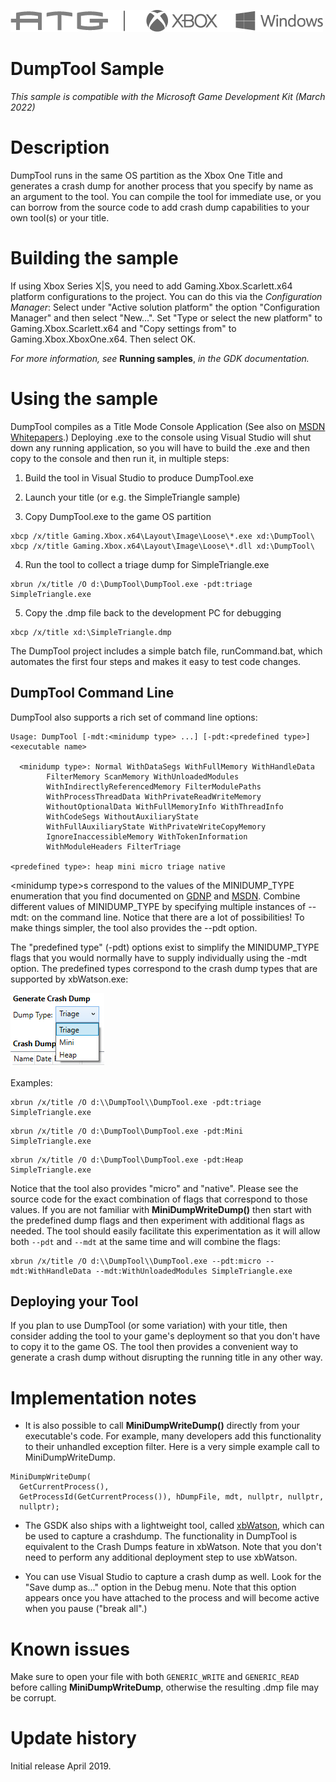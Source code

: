  ![](./media/image1.png)

#   DumpTool Sample

*This sample is compatible with the Microsoft Game Development Kit (March 2022)*

# Description

DumpTool runs in the same OS partition as the Xbox One Title and
generates a crash dump for another process that you specify by name as
an argument to the tool. You can compile the tool for immediate use, or
you can borrow from the source code to add crash dump capabilities to
your own tool(s) or your title.

# Building the sample

If using Xbox Series X|S, you need to add Gaming.Xbox.Scarlett.x64
platform configurations to the project. You can do this via the
*Configuration Manager*: Select under \"Active solution platform\" the
option \"Configuration Manager\" and then select \"New\...\". Set \"Type
or select the new platform\" to Gaming.Xbox.Scarlett.x64 and \"Copy
settings from\" to Gaming.Xbox.XboxOne.x64. Then select OK.

*For more information, see* __Running samples__, *in the GDK documentation.*

# Using the sample

DumpTool compiles as a Title Mode Console Application (See also on [MSDN
Whitepapers](https://developer.xboxlive.com/en-us/platform/development/education/Documents/Title%20Mode%20Console%20Applications.aspx).)
Deploying .exe to the console using Visual Studio will shut down any
running application, so you will have to build the .exe and then copy to
the console and then run it, in multiple steps:

1.  Build the tool in Visual Studio to produce DumpTool.exe

2.  Launch your title (or e.g. the SimpleTriangle sample)

3.  Copy DumpTool.exe to the game OS partition

```
xbcp /x/title Gaming.Xbox.x64\Layout\Image\Loose\*.exe xd:\DumpTool\
xbcp /x/title Gaming.Xbox.x64\Layout\Image\Loose\*.dll xd:\DumpTool\
```

4.  Run the tool to collect a triage dump for SimpleTriangle.exe

```
xbrun /x/title /O d:\DumpTool\DumpTool.exe -pdt:triage SimpleTriangle.exe
```

5.  Copy the .dmp file back to the development PC for debugging

```
xbcp /x/title xd:\SimpleTriangle.dmp
```

The DumpTool project includes a simple batch file, runCommand.bat, which
automates the first four steps and makes it easy to test code changes.

## DumpTool Command Line

DumpTool also supports a rich set of command line options:

```
Usage: DumpTool [-mdt:<minidump type> ...] [-pdt:<predefined type>] <executable name>

  <minidump type>: Normal WithDataSegs WithFullMemory WithHandleData
        FilterMemory ScanMemory WithUnloadedModules
        WithIndirectlyReferencedMemory FilterModulePaths
        WithProcessThreadData WithPrivateReadWriteMemory
        WithoutOptionalData WithFullMemoryInfo WithThreadInfo
        WithCodeSegs WithoutAuxiliaryState
        WithFullAuxiliaryState WithPrivateWriteCopyMemory
        IgnoreInaccessibleMemory WithTokenInformation
        WithModuleHeaders FilterTriage

<predefined type>: heap mini micro triage native
```

\<minidump type\>s correspond to the values of the MINIDUMP_TYPE
enumeration that you find documented on
[GDNP](https://developer.xboxlive.com/en-us/platform/development/documentation/software/Pages/MINIDUMP_TYPE_typedef___dbghelp_Xbox_Microsoft_T_may17.aspx)
and
[MSDN](https://msdn.microsoft.com/en-us/library/windows/desktop/ms680519(v=vs.85).aspx).
Combine different values of MINIDUMP_TYPE by specifying multiple
instances of --mdt: on the command line. Notice that there are a lot of
possibilities! To make things simpler, the tool also provides the --pdt
option.

The "predefined type" (-pdt) options exist to simplify the MINIDUMP_TYPE
flags that you would normally have to supply individually using the -mdt
option. The predefined types correspond to the crash dump types that are
supported by xbWatson.exe:

![](./media/image3.png)

Examples:

```
xbrun /x/title /O d:\\DumpTool\\DumpTool.exe -pdt:triage SimpleTriangle.exe
```

```
xbrun /x/title /O d:\DumpTool\DumpTool.exe -pdt:Mini SimpleTriangle.exe
```

```
xbrun /x/title /O d:\DumpTool\DumpTool.exe -pdt:Heap SimpleTriangle.exe
```

Notice that the tool also provides "micro" and "native". Please see the
source code for the exact combination of flags that correspond to those
values. If you are not familiar with **MiniDumpWriteDump()** then start with
the predefined dump flags and then experiment with additional flags as
needed. The tool should easily facilitate this experimentation as it
will allow both `--pdt` and `--mdt` at the same time and will combine the
flags:

```
xbrun /x/title /O d:\\DumpTool\\DumpTool.exe --pdt:micro --mdt:WithHandleData --mdt:WithUnloadedModules SimpleTriangle.exe
```

## Deploying your Tool

If you plan to use DumpTool (or some variation) with your title, then
consider adding the tool to your game's deployment so that you don't
have to copy it to the game OS. The tool then provides a convenient way
to generate a crash dump without disrupting the running title in any
other way.

# Implementation notes

-   It is also possible to call **MiniDumpWriteDump()** directly from your
    executable's code. For example, many developers add this
    functionality to their unhandled exception filter. Here is a very
    simple example call to MiniDumpWriteDump.

```
MiniDumpWriteDump(
  GetCurrentProcess(),
  GetProcessId(GetCurrentProcess()), hDumpFile, mdt, nullptr, nullptr,
  nullptr);
```

-   The GSDK also ships with a lightweight tool, called
    [xbWatson](https://developer.xboxlive.com/en-us/platform/development/documentation/software/Pages/xbwatson_may17.aspx),
    which can be used to capture a crashdump. The functionality in
    DumpTool is equivalent to the Crash Dumps feature in xbWatson. Note
    that you don't need to perform any additional deployment step to use
    xbWatson.

-   You can use Visual Studio to capture a crash dump as well. Look for
    the "Save dump as..." option in the Debug menu. Note that this
    option appears once you have attached to the process and will become
    active when you pause ("break all".)

# Known issues

Make sure to open your file with both `GENERIC_WRITE` and `GENERIC_READ`
before calling **MiniDumpWriteDump**, otherwise the resulting .dmp file may
be corrupt.

# Update history

Initial release April 2019.
